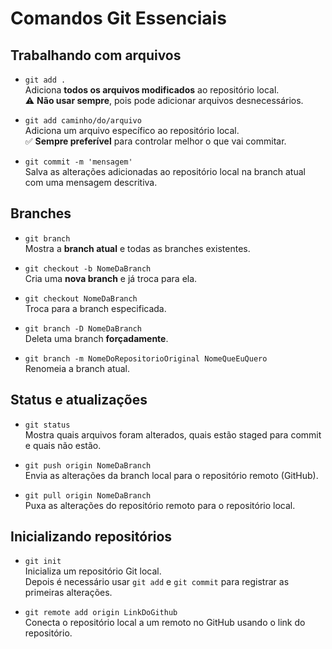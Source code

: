 # Comandos Git Essenciais

## Trabalhando com arquivos

- `git add .`  
  Adiciona **todos os arquivos modificados** ao repositório local.  
  ⚠️ **Não usar sempre**, pois pode adicionar arquivos desnecessários.

- `git add caminho/do/arquivo`  
  Adiciona um arquivo específico ao repositório local.  
  ✅ **Sempre preferível** para controlar melhor o que vai commitar.

- `git commit -m 'mensagem'`  
  Salva as alterações adicionadas ao repositório local na branch atual com uma mensagem descritiva.

## Branches

- `git branch`  
  Mostra a **branch atual** e todas as branches existentes.

- `git checkout -b NomeDaBranch`  
  Cria uma **nova branch** e já troca para ela.

- `git checkout NomeDaBranch`  
  Troca para a branch especificada.

- `git branch -D NomeDaBranch`  
  Deleta uma branch **forçadamente**.

- `git branch -m NomeDoRepositorioOriginal NomeQueEuQuero`  
  Renomeia a branch atual.

## Status e atualizações

- `git status`  
  Mostra quais arquivos foram alterados, quais estão staged para commit e quais não estão.

- `git push origin NomeDaBranch`  
  Envia as alterações da branch local para o repositório remoto (GitHub).

- `git pull origin NomeDaBranch`  
  Puxa as alterações do repositório remoto para o repositório local.

## Inicializando repositórios

- `git init`  
  Inicializa um repositório Git local.  
  Depois é necessário usar `git add` e `git commit` para registrar as primeiras alterações.

- `git remote add origin LinkDoGithub`  
  Conecta o repositório local a um remoto no GitHub usando o link do repositório.

